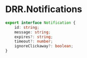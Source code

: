 # DRR.Notifications

```ts
export interface Notification {
    id: string;
    message: string;
    expires?: string;
    timeout?: number;
    ignoreClickaway?: boolean;
}
```